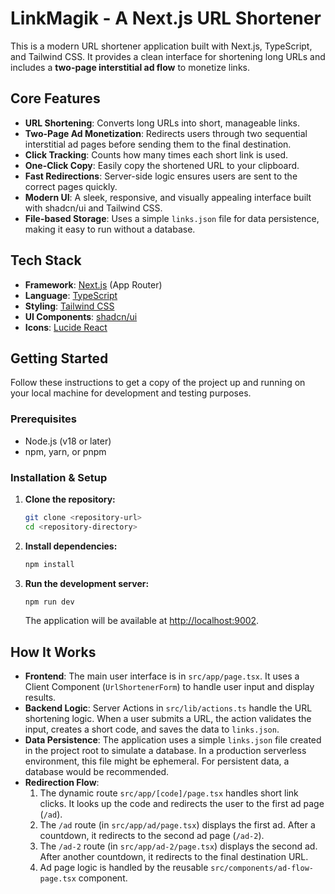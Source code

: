 # LinkMagik - A Next.js URL Shortener

This is a modern URL shortener application built with Next.js, TypeScript, and Tailwind CSS. It provides a clean interface for shortening long URLs and includes a **two-page interstitial ad flow** to monetize links.

## Core Features

-   **URL Shortening**: Converts long URLs into short, manageable links.
-   **Two-Page Ad Monetization**: Redirects users through two sequential interstitial ad pages before sending them to the final destination.
-   **Click Tracking**: Counts how many times each short link is used.
-   **One-Click Copy**: Easily copy the shortened URL to your clipboard.
-   **Fast Redirections**: Server-side logic ensures users are sent to the correct pages quickly.
-   **Modern UI**: A sleek, responsive, and visually appealing interface built with shadcn/ui and Tailwind CSS.
-   **File-based Storage**: Uses a simple `links.json` file for data persistence, making it easy to run without a database.

## Tech Stack

-   **Framework**: [Next.js](https://nextjs.org/) (App Router)
-   **Language**: [TypeScript](https://www.typescriptlang.org/)
-   **Styling**: [Tailwind CSS](https://tailwindcss.com/)
-   **UI Components**: [shadcn/ui](https://ui.shadcn.com/)
-   **Icons**: [Lucide React](https://lucide.dev/)

## Getting Started

Follow these instructions to get a copy of the project up and running on your local machine for development and testing purposes.

### Prerequisites

-   Node.js (v18 or later)
-   npm, yarn, or pnpm

### Installation & Setup

1.  **Clone the repository:**

    ```bash
    git clone <repository-url>
    cd <repository-directory>
    ```

2.  **Install dependencies:**

    ```bash
    npm install
    ```

3.  **Run the development server:**

    ```bash
    npm run dev
    ```

    The application will be available at [http://localhost:9002](http://localhost:9002).

## How It Works

-   **Frontend**: The main user interface is in `src/app/page.tsx`. It uses a Client Component (`UrlShortenerForm`) to handle user input and display results.
-   **Backend Logic**: Server Actions in `src/lib/actions.ts` handle the URL shortening logic. When a user submits a URL, the action validates the input, creates a short code, and saves the data to `links.json`.
-   **Data Persistence**: The application uses a simple `links.json` file created in the project root to simulate a database. In a production serverless environment, this file might be ephemeral. For persistent data, a database would be recommended.
-   **Redirection Flow**:
    1. The dynamic route `src/app/[code]/page.tsx` handles short link clicks. It looks up the code and redirects the user to the first ad page (`/ad`).
    2. The `/ad` route (in `src/app/ad/page.tsx`) displays the first ad. After a countdown, it redirects to the second ad page (`/ad-2`).
    3. The `/ad-2` route (in `src/app/ad-2/page.tsx`) displays the second ad. After another countdown, it redirects to the final destination URL.
    4. Ad page logic is handled by the reusable `src/components/ad-flow-page.tsx` component.
